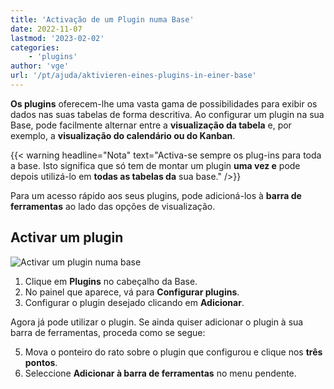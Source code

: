 ```yaml
---
title: 'Activação de um Plugin numa Base'
date: 2022-11-07
lastmod: '2023-02-02'
categories:
    - 'plugins'
author: 'vge'
url: '/pt/ajuda/aktivieren-eines-plugins-in-einer-base'
---
```


**Os plugins** oferecem-lhe uma vasta gama de possibilidades para exibir os dados nas suas tabelas de forma descritiva. Ao configurar um plugin na sua Base, pode facilmente alternar entre a **visualização da tabela** e, por exemplo, a **visualização do calendário ou do Kanban**.

{{< warning  headline="Nota"  text="Activa-se sempre os plug-ins para toda a base. Isto significa que só tem de montar um plugin **uma vez e** pode depois utilizá-lo em **todas as tabelas da** sua base." />}}

Para um acesso rápido aos seus plugins, pode adicioná-los à **barra de ferramentas** ao lado das opções de visualização.

## Activar um plugin

![Activar um plugin numa base](https://seatable.io/wp-content/uploads/2022/11/activate-a-plugin.gif)

1. Clique em **Plugins** no cabeçalho da Base.
2. No painel que aparece, vá para **Configurar plugins**.
3. Configurar o plugin desejado clicando em **Adicionar**.

Agora já pode utilizar o plugin. Se ainda quiser adicionar o plugin à sua barra de ferramentas, proceda como se segue:

5. Mova o ponteiro do rato sobre o plugin que configurou e clique nos **três pontos**.
6. Seleccione **Adicionar à barra de ferramentas** no menu pendente.

